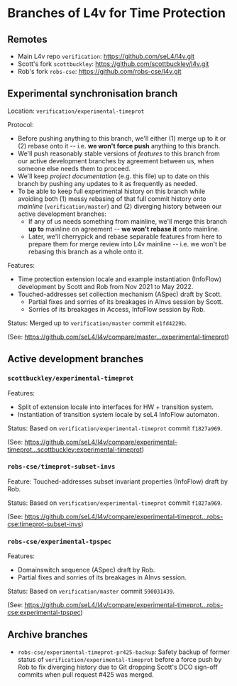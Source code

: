 <!--
     Copyright 2022, The University of Melbourne (ABN 84 002 705 224)

     SPDX-License-Identifier: CC-BY-SA-4.0
-->

# Branches of L4v for Time Protection

## Remotes

- Main L4v repo `verification`: <https://github.com/seL4/l4v.git>
- Scott's fork `scottbuckley`: <https://github.com/scottbuckley/l4v.git>
- Rob's fork `robs-cse`: <https://github.com/robs-cse/l4v.git>

## Experimental synchronisation branch

Location: `verification/experimental-timeprot`

Protocol:
- Before pushing anything to this branch, we'll either (1) merge up to it or
  (2) rebase onto it -- i.e. **we won't force push** anything to this branch.
- We'll push reasonably stable versions of *features* to this branch from our
  active development branches by agreement between us, when someone else needs
  them to proceed.
- We'll keep *project documentation* (e.g. this file) up to date on this branch
  by pushing any updates to it as frequently as needed.
- To be able to keep full experimental history on this branch while avoiding
  both (1) messy rebasing of that full commit history onto *mainline*
  (`verification/master`) and (2) diverging history between our
  active development branches:
  - If any of us needs something from mainline, we'll merge this branch
    **up to** mainline on agreement -- **we won't rebase it** onto mainline.
  - Later, we'll cherrypick and rebase separable features from here to prepare
    them for merge review into L4v mainline -- i.e. we won't be rebasing this
    branch as a whole onto it.

Features:
- Time protection extension locale and example instantiation (InfoFlow)
  development by Scott and Rob from Nov 2021 to May 2022.
- Touched-addresses set collection mechanism (ASpec) draft by Scott.
  - Partial fixes and sorries of its breakages in AInvs session by Scott.
  - Sorries of its breakages in Access, InfoFlow session by Rob.

Status: Merged up to `verification/master` commit `e1fd4229b`.

(See: <https://github.com/seL4/l4v/compare/master...experimental-timeprot>)

## Active development branches

### `scottbuckley/experimental-timeprot`

Features:
- Split of extension locale into interfaces for HW + transition system.
- Instantiation of transition system locale by seL4 InfoFlow automaton.

Status: Based on `verification/experimental-timeprot` commit `f1827a969`.

(See: <https://github.com/seL4/l4v/compare/experimental-timeprot...scottbuckley:experimental-timeprot>)

### `robs-cse/timeprot-subset-invs`

Feature: Touched-addresses subset invariant properties (InfoFlow) draft by Rob.

Status: Based on `verification/experimental-timeprot` commit `f1827a969`.

(See: <https://github.com/seL4/l4v/compare/experimental-timeprot...robs-cse:timeprot-subset-invs>)

### `robs-cse/experimental-tpspec`

Features:
- Domainswitch sequence (ASpec) draft by Rob.
- Partial fixes and sorries of its breakages in AInvs session.

Status: Based on `verification/master` commit `590031439`.

(See: <https://github.com/seL4/l4v/compare/experimental-timeprot...robs-cse:experimental-tpspec>)

## Archive branches

- `robs-cse/experimental-timeprot-pr425-backup`:
  Safety backup of former status of `verification/experimental-timeprot`
  before a force push by Rob to fix diverging history due to Git dropping
  Scott's DCO sign-off commits when pull request #425 was merged.

